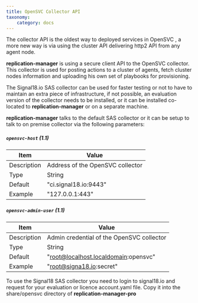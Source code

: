 ```yaml
---
title: OpenSVC Collector API
taxonomy:
    category: docs
---
```



The collector API is the oldest way to deployed services in OpenSVC , a more new way is via using the cluster API delivering http2 API from any agent node.  


**replication-manager** is using a secure client API to the OpenSVC collector. This collector is used for posting actions to a cluster of agents, fetch cluster nodes information and uploading his own set of playbooks for provisioning.

The Signal18.io SAS collector can be used for faster testing or not to have to maintain an extra piece of infrastructure, if not possible, an evaluation version of the collector needs to be installed, or it can be installed co-located to **replication-manager** or on a separate machine.

**replication-manager** talks to the default SAS collector or it can be setup to talk to on premise collector via the following parameters:



##### `opensvc-host` (1.1)

| Item | Value |
| ---- | ----- |
| Description | Address of the OpenSVC collector |
| Type | String |
| Default | "ci.signal18.io:9443" |
| Example | "127.0.0.1:443" |

##### `opensvc-admin-user` (1.1)

| Item | Value |
| ---- | ----- |
| Description | Admin credential of the OpenSVC collector |
| Type | String |
| Default | "root@localhost.localdomain:opensvc" |
| Example | "root@signa18.io:secret" |



To use the Signal18 SAS collector you need to login to signal18.io and request for your evaluation or licence account.yaml file. Copy it into the share/opensvc directory of  **replication-manager-pro**
